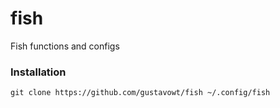 fish
====

Fish functions and configs

### Installation

```shell
git clone https://github.com/gustavowt/fish ~/.config/fish
```
